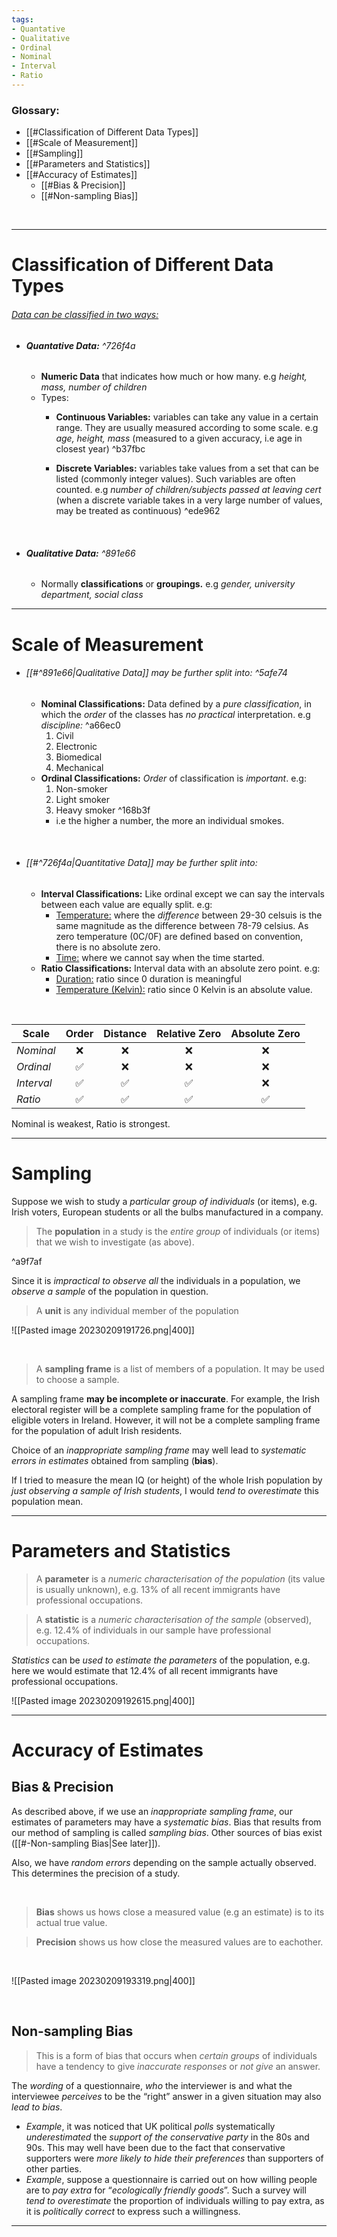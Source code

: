```yaml
---
tags:
- Quantative
- Qualitative
- Ordinal
- Nominal
- Interval
- Ratio
---
```

### Glossary:
- [[#Classification of Different Data Types]]
- [[#Scale of Measurement]]
- [[#Sampling]]
- [[#Parameters and Statistics]]
- [[#Accuracy of Estimates]]
	- [[#Bias & Precision]]
	- [[#Non-sampling Bias]]

&nbsp;

---
# Classification of Different Data Types

###### <u>Data can be classified in two ways:</u>

- ###### __Quantative Data:__ ^726f4a
	- __Numeric Data__ that indicates how much or how many. e.g _height, mass, number of children_
	- Types:
		- __Continuous Variables:__ variables can take any value in a certain range. They are usually measured according to some scale. e.g _age, height, mass_ (measured to a given accuracy, i.e age in closest year) ^b37fbc

		- __Discrete Variables:__ variables take values from a set that can be listed (commonly integer values). Such variables are often counted. e.g _number of children/subjects passed at leaving cert_ (when a discrete variable takes in a very large number of values, may be treated as continuous) ^ede962

&nbsp;

- ###### __Qualitative Data:__ ^891e66
	- Normally __classifications__ or __groupings.__ e.g _gender, university department, social class_


----
# Scale of Measurement

- ###### [[#^891e66|Qualitative Data]] may be further split into: ^5afe74
	- __Nominal Classifications:__ Data defined by a _pure classification_, in which the _order_ of the classes has _no practical_ interpretation. e.g _discipline:_ ^a66ec0
		1. Civil
		2. Electronic
		3. Biomedical
		4. Mechanical
	- __Ordinal Classifications:__ _Order_ of classification is _important_. e.g:
		1. Non-smoker
		2. Light smoker
		3. Heavy smoker ^168b3f
		- i.e the higher a number, the more an individual smokes.

&nbsp;

- ###### [[#^726f4a|Quantitative Data]] may be further split into: 
	- __Interval Classifications:__ Like ordinal except we can say the intervals between each value are equally split. e.g:
		- <u>Temperature:</u> where the _difference_ between 29-30 celsuis is the same magnitude as the difference between 78-79 celsius. As zero temperature (0C/0F) are defined based on convention, there is no absolute zero.
		- <u>Time:</u> where we cannot say when the time started.
	- __Ratio Classifications:__ Interval data with an absolute zero point. e.g:
		- <u>Duration:</u> ratio since 0 duration is meaningful
		- <u>Temperature (Kelvin):</u> ratio since 0 Kelvin is an absolute value.

&nbsp;

|__Scale__|__Order__|__Distance__|__Relative Zero__|__Absolute Zero__|
|---|:---:|:---:|:---:|:---:|
|_Nominal_|❌|❌|❌|❌|
|_Ordinal_|✅|❌|❌|❌|
|_Interval_|✅|✅|✅|❌|
|_Ratio_|✅|✅|✅|✅|

Nominal is weakest, Ratio is strongest.

---
# Sampling

Suppose we wish to study a _particular group of individuals_ (or items), e.g. Irish voters, European students or all the bulbs manufactured in a company. 

> The __population__ in a study is the _entire group_ of individuals (or items) that we wish to investigate (as above).  

^a9f7af

Since it is _impractical to observe all_ the individuals in a population, we _observe a sample_ of the population in question.  

> A __unit__ is any individual member of the population

![[Pasted image 20230209191726.png|400]]

&nbsp;

> A __sampling frame__ is a list of members of a population. It may be used to choose a sample.  

A sampling frame __may be incomplete or inaccurate__. For example, the Irish electoral register will be a complete sampling frame for the population of eligible voters in Ireland. However, it will not be a complete sampling frame for the population of adult Irish residents.

Choice of an _inappropriate sampling frame_ may well lead to _systematic errors in estimates_ obtained from sampling (__bias__).

If I tried to measure the mean IQ (or height) of the whole Irish population by _just observing a sample of Irish students_, I would _tend to overestimate_ this population mean.

---
# Parameters and Statistics

> A __parameter__ is a _numeric characterisation of the population_ (its value is usually unknown), e.g. 13% of all recent immigrants have professional occupations.  

> A __statistic__ is a _numeric characterisation of the sample_ (observed), e.g. 12.4% of individuals in our sample have professional occupations.  

_Statistics_ can be _used to estimate the parameters_ of the population, e.g. here we would estimate that 12.4% of all recent immigrants have professional occupations.

![[Pasted image 20230209192615.png|400]]

---
# Accuracy of Estimates

## Bias & Precision

As described above, if we use an _inappropriate sampling frame_, our estimates of parameters may have a _systematic bias_. Bias that results from our method of sampling is called _sampling bias_. Other sources of bias exist ([[#-Non-sampling Bias|See later]]). 

Also, we have _random errors_ depending on the sample actually observed. This determines the precision of a study.

&nbsp;

> __Bias__ shows us hows close a measured value (e.g an estimate) is to its actual true value.

>__Precision__ shows us how close the measured values are to eachother.

&nbsp;

![[Pasted image 20230209193319.png|400]]

&nbsp;

## Non-sampling Bias

> This is a form of bias that occurs when _certain groups_ of individuals have a tendency to give _inaccurate responses_ or _not give_ an answer.

The _wording_ of a questionnaire, _who_ the interviewer is and what the interviewee _perceives_ to be the “right” answer in a given situation may also _lead to bias_.  

-  _Example_, it was noticed that UK political _polls_ systematically _underestimated_ the _support of the conservative party_ in the 80s and 90s.  This may well have been due to the fact that conservative supporters were _more likely to hide their preferences_ than supporters of other parties.
- _Example_, suppose a questionnaire is carried out on how willing people are to _pay extra_ for “_ecologically friendly goods_”. Such a survey will _tend to overestimate_ the proportion of individuals willing to pay extra, as it is _politically correct_ to express such a willingness.

---